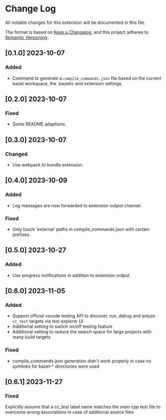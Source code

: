 # Change Log

All notable changes for this extension will be documented in this file.

The format is based on [Keep a Changelog](https://keepachangelog.com/en/1.0.0/),
and this project adheres to [Semantic Versioning](https://semver.org/spec/v2.0.0.html).

## [0.1.0] 2023-10-07

### Added

- Command to generate a `compile_commands.json` file based on the current bazel workspace, the .bazelrc and extension settings.

## [0.2.0] 2023-10-07

### Fixed

- Some README adaptions.

## [0.3.0] 2023-10-07

### Changed

- Use webpack to bundle extension.

## [0.4.0] 2023-10-09

### Added

- Log messages are now forwarded to extension output channel.

### Fixed

- Only touch 'external' paths in compile_commands.json with certain prefixes.

## [0.5.0] 2023-10-27

### Added

- Use progress notifications in addition to extension output

## [0.6.0] 2023-11-05

### Added

- Support official vscode testing API to discover, run, debug and anlyze `cc_test` targets via test explorer UI
- Additional setting to switch on/off testing feature
- Additional setting to reduce the search space for large projects with many build targets

### Fixed

- compile_commands.json generation didn't work properly in case no symlinks for bazel-* directories were used

## [0.6.1] 2023-11-27

### Fixed

Explicitly assume that a cc_test label name matches the main cpp test file to overcome wrong associations in case of additional source files
